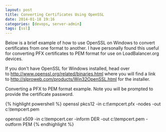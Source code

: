 ```yaml
---
layout: post
title: Converting Certificates Using OpenSSL
date: 2014-01-18 19:16
categories: [devops, server-admin]
tags: [ssl]
---
```

Below is a brief example of how to use OpenSSL on Windows to convert certificates from one format to another. I have personally found this useful for converting PFX certificates to PEM format for use on LoadBalancer.org devices.

If you don't have OpenSSL for Windows installed, head over to <a href="http://www.openssl.org/related/binaries.html" target="_blank">http://www.openssl.org/related/binaries.html</a> where you will find a link to <a href="http://slproweb.com/products/Win32OpenSSL.html" target="_blank">http://slproweb.com/products/Win32OpenSSL.html</a> for the installer.

Converting a PFX to PEM format example. Note you will be prompted to provide the certificate password.

{% highlight powershell %}
openssl pkcs12 -in c:t\empcert.pfx -nodes -out c:\tempcert.pem

openssl x509 -in c:\tempcert.cer -inform DER -out c:\tempcert.pem -outform PEM
{% endhighlight %}

